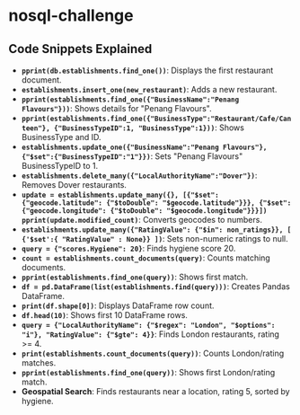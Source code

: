 # nosql-challenge


## Code Snippets Explained

* **`pprint(db.establishments.find_one())`**: Displays the first restaurant document.
* **`establishments.insert_one(new_restaurant)`**: Adds a new restaurant.
* **`pprint(establishments.find_one({"BusinessName":"Penang Flavours"}))`**: Shows details for "Penang Flavours".
* **`pprint(establishments.find_one({"BusinessType":"Restaurant/Cafe/Canteen"}, {"BusinessTypeID":1, "BusinessType":1}))`**: Shows BusinessType and ID.
* **`establishments.update_one({"BusinessName":"Penang Flavours"}, {"$set":{"BusinessTypeID":"1"}})`**: Sets "Penang Flavours" BusinessTypeID to 1.
* **`establishments.delete_many({"LocalAuthorityName":"Dover"})`**: Removes Dover restaurants.
* **`update = establishments.update_many({}, [{"$set": {"geocode.latitude": {"$toDouble": "$geocode.latitude"}}}, {"$set": {"geocode.longitude": {"$toDouble": "$geocode.longitude"}}}]) pprint(update.modified_count)`**: Converts geocodes to numbers.
* **`establishments.update_many({"RatingValue": {"$in": non_ratings}}, [ {'$set':{ "RatingValue" : None}} ])`**: Sets non-numeric ratings to null.
* **`query = {"scores.Hygiene": 20}`**: Finds hygiene score 20.
* **`count = establishments.count_documents(query)`**: Counts matching documents.
* **`pprint(establishments.find_one(query))`**: Shows first match.
* **`df = pd.DataFrame(list(establishments.find(query)))`**: Creates Pandas DataFrame.
* **`print(df.shape[0])`**: Displays DataFrame row count.
* **`df.head(10)`**: Shows first 10 DataFrame rows.
* **`query = {"LocalAuthorityName": {"$regex": "London", "$options": "i"}, "RatingValue": {"$gte": 4}}`**: Finds London restaurants, rating >= 4.
* **`print(establishments.count_documents(query))`**: Counts London/rating matches.
* **`pprint(establishments.find_one(query))`**: Shows first London/rating match.
* **Geospatial Search**: Finds restaurants near a location, rating 5, sorted by hygiene.